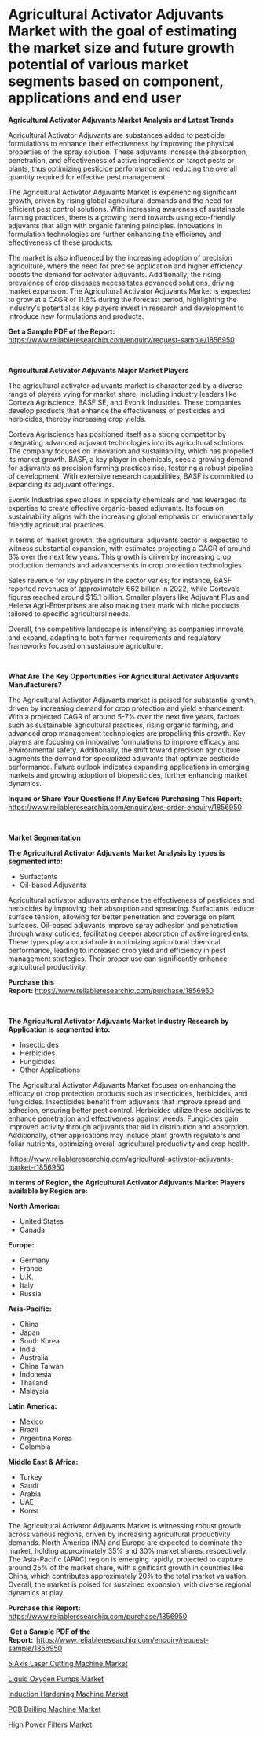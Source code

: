 <p><h1>Agricultural Activator Adjuvants Market with the goal of estimating the market size and future growth potential of various market segments based on component, applications and end user</h1></p><p><strong>Agricultural Activator Adjuvants Market Analysis and Latest Trends</strong></p>
<p><p>Agricultural Activator Adjuvants are substances added to pesticide formulations to enhance their effectiveness by improving the physical properties of the spray solution. These adjuvants increase the absorption, penetration, and effectiveness of active ingredients on target pests or plants, thus optimizing pesticide performance and reducing the overall quantity required for effective pest management.</p><p>The Agricultural Activator Adjuvants Market is experiencing significant growth, driven by rising global agricultural demands and the need for efficient pest control solutions. With increasing awareness of sustainable farming practices, there is a growing trend towards using eco-friendly adjuvants that align with organic farming principles. Innovations in formulation technologies are further enhancing the efficiency and effectiveness of these products.</p><p>The market is also influenced by the increasing adoption of precision agriculture, where the need for precise application and higher efficiency boosts the demand for activator adjuvants. Additionally, the rising prevalence of crop diseases necessitates advanced solutions, driving market expansion. The Agricultural Activator Adjuvants Market is expected to grow at a CAGR of 11.6% during the forecast period, highlighting the industry's potential as key players invest in research and development to introduce new formulations and products.</p></p>
<p><strong>Get a Sample PDF of the Report:&nbsp;</strong> <a href="https://www.reliableresearchiq.com/enquiry/request-sample/1856950?utm_campaign=1594&utm_medium=2&utm_source=Github&utm_content=ia&utm_term=20102024&utm_id=agricultural-activator-adjuvants">https://www.reliableresearchiq.com/enquiry/request-sample/1856950</a></p>
<p>&nbsp;</p>
<p><strong>Agricultural Activator Adjuvants Major Market Players</strong></p>
<p><p>The agricultural activator adjuvants market is characterized by a diverse range of players vying for market share, including industry leaders like Corteva Agriscience, BASF SE, and Evonik Industries. These companies develop products that enhance the effectiveness of pesticides and herbicides, thereby increasing crop yields.</p><p>Corteva Agriscience has positioned itself as a strong competitor by integrating advanced adjuvant technologies into its agricultural solutions. The company focuses on innovation and sustainability, which has propelled its market growth. BASF, a key player in chemicals, sees a growing demand for adjuvants as precision farming practices rise, fostering a robust pipeline of development. With extensive research capabilities, BASF is committed to expanding its adjuvant offerings.</p><p>Evonik Industries specializes in specialty chemicals and has leveraged its expertise to create effective organic-based adjuvants. Its focus on sustainability aligns with the increasing global emphasis on environmentally friendly agricultural practices. </p><p>In terms of market growth, the agricultural adjuvants sector is expected to witness substantial expansion, with estimates projecting a CAGR of around 6% over the next few years. This growth is driven by increasing crop production demands and advancements in crop protection technologies.</p><p>Sales revenue for key players in the sector varies; for instance, BASF reported revenues of approximately €62 billion in 2022, while Corteva’s figures reached around $15.1 billion. Smaller players like Adjuvant Plus and Helena Agri-Enterprises are also making their mark with niche products tailored to specific agricultural needs.</p><p>Overall, the competitive landscape is intensifying as companies innovate and expand, adapting to both farmer requirements and regulatory frameworks focused on sustainable agriculture.</p></p>
<p>&nbsp;</p>
<p><strong>What Are The Key Opportunities For Agricultural Activator Adjuvants Manufacturers?</strong></p>
<p><p>The Agricultural Activator Adjuvants market is poised for substantial growth, driven by increasing demand for crop protection and yield enhancement. With a projected CAGR of around 5-7% over the next five years, factors such as sustainable agricultural practices, rising organic farming, and advanced crop management technologies are propelling this growth. Key players are focusing on innovative formulations to improve efficacy and environmental safety. Additionally, the shift toward precision agriculture augments the demand for specialized adjuvants that optimize pesticide performance. Future outlook indicates expanding applications in emerging markets and growing adoption of biopesticides, further enhancing market dynamics.</p></p>
<p><strong>Inquire or Share Your Questions If Any Before Purchasing This Report:</strong> <a href="https://www.reliableresearchiq.com/enquiry/pre-order-enquiry/1856950?utm_campaign=1594&utm_medium=2&utm_source=Github&utm_content=ia&utm_term=20102024&utm_id=agricultural-activator-adjuvants">https://www.reliableresearchiq.com/enquiry/pre-order-enquiry/1856950</a></p>
<p>&nbsp;</p>
<p><strong>Market Segmentation</strong></p>
<p><strong>The Agricultural Activator Adjuvants Market Analysis by types is segmented into:</strong></p>
<p><ul><li>Surfactants</li><li>Oil-based Adjuvants</li></ul></p>
<p><p>Agricultural activator adjuvants enhance the effectiveness of pesticides and herbicides by improving their absorption and spreading. Surfactants reduce surface tension, allowing for better penetration and coverage on plant surfaces. Oil-based adjuvants improve spray adhesion and penetration through waxy cuticles, facilitating deeper absorption of active ingredients. These types play a crucial role in optimizing agricultural chemical performance, leading to increased crop yield and efficiency in pest management strategies. Their proper use can significantly enhance agricultural productivity.</p></p>
<p><strong>Purchase this Report:&nbsp;</strong><a href="https://www.reliableresearchiq.com/purchase/1856950?utm_campaign=1594&utm_medium=2&utm_source=Github&utm_content=ia&utm_term=20102024&utm_id=agricultural-activator-adjuvants">https://www.reliableresearchiq.com/purchase/1856950</a></p>
<p>&nbsp;</p>
<p><strong>The Agricultural Activator Adjuvants Market Industry Research by Application is segmented into:</strong></p>
<p><ul><li>Insecticides</li><li>Herbicides</li><li>Fungicides</li><li>Other Applications</li></ul></p>
<p><p>The Agricultural Activator Adjuvants Market focuses on enhancing the efficacy of crop protection products such as insecticides, herbicides, and fungicides. Insecticides benefit from adjuvants that improve spread and adhesion, ensuring better pest control. Herbicides utilize these additives to enhance penetration and effectiveness against weeds. Fungicides gain improved activity through adjuvants that aid in distribution and absorption. Additionally, other applications may include plant growth regulators and foliar nutrients, optimizing overall agricultural productivity and crop health.</p></p>
<p><a href="https://www.reliableresearchiq.com/agricultural-activator-adjuvants-market-r1856950?utm_campaign=1594&utm_medium=2&utm_source=Github&utm_content=ia&utm_term=20102024&utm_id=agricultural-activator-adjuvants">&nbsp;https://www.reliableresearchiq.com/agricultural-activator-adjuvants-market-r1856950</a></p>
<p><strong>In terms of Region, the Agricultural Activator Adjuvants Market Players available by Region are:</strong></p>
<p>
    <p> <strong> North America: </strong>
        <ul>
            <li>United States</li>
            <li>Canada</li>
        </ul>
        </p> 
    <p> <strong> Europe: </strong>
        <ul>
            <li>Germany</li>
            <li>France</li>
            <li>U.K.</li>
            <li>Italy</li>
            <li>Russia</li>
        </ul>
        </p> 
    <p> <strong> Asia-Pacific: </strong>
        <ul>
            <li>China</li>
            <li>Japan</li>
            <li>South Korea</li>
            <li>India</li>
            <li>Australia</li>
            <li>China Taiwan</li>
            <li>Indonesia</li>
            <li>Thailand</li>
            <li>Malaysia</li>
        </ul>
        </p> 
    <p> <strong> Latin America: </strong>
        <ul>
            <li>Mexico</li>
            <li>Brazil</li>
            <li>Argentina Korea</li>
            <li>Colombia</li>
        </ul>
        </p> 
    <p> <strong> Middle East & Africa: </strong>
        <ul>
            <li>Turkey</li>
            <li>Saudi</li>
            <li>Arabia</li>
            <li>UAE</li>
            <li>Korea</li>
        </ul>
    </p>
    </p>
<p><p>The Agricultural Activator Adjuvants Market is witnessing robust growth across various regions, driven by increasing agricultural productivity demands. North America (NA) and Europe are expected to dominate the market, holding approximately 35% and 30% market shares, respectively. The Asia-Pacific (APAC) region is emerging rapidly, projected to capture around 25% of the market share, with significant growth in countries like China, which contributes approximately 20% to the total market valuation. Overall, the market is poised for sustained expansion, with diverse regional dynamics at play.</p></p>
<p><strong>Purchase this Report: </strong><a href="https://www.reliableresearchiq.com/purchase/1856950?utm_campaign=1594&utm_medium=2&utm_source=Github&utm_content=ia&utm_term=20102024&utm_id=agricultural-activator-adjuvants">https://www.reliableresearchiq.com/purchase/1856950</a></p>
<p>&nbsp;<strong>Get a Sample PDF of the Report:&nbsp;&nbsp;</strong><a href="https://www.reliableresearchiq.com/enquiry/request-sample/1856950?utm_campaign=1594&utm_medium=2&utm_source=Github&utm_content=ia&utm_term=20102024&utm_id=agricultural-activator-adjuvants">https://www.reliableresearchiq.com/enquiry/request-sample/1856950</a></p>
<p><strong></strong></p>
<p><p><a href="https://www.linkedin.com/pulse/top-trends-transforming-5-axis-laser-cutting-machine-vvfuf?utm_campaign=1594&utm_medium=2&utm_source=Github&utm_content=ia&utm_term=20102024&utm_id=agricultural-activator-adjuvants">5 Axis Laser Cutting Machine Market</a></p><p><a href="https://www.linkedin.com/pulse/liquid-oxygen-pumps-market-indicators-size-regional-breakdown-7ehtf?utm_campaign=1594&utm_medium=2&utm_source=Github&utm_content=ia&utm_term=20102024&utm_id=agricultural-activator-adjuvants">Liquid Oxygen Pumps Market</a></p><p><a href="https://www.linkedin.com/pulse/induction-hardening-machine-market-size-share-trends-analysis-zwlzf?utm_campaign=1594&utm_medium=2&utm_source=Github&utm_content=ia&utm_term=20102024&utm_id=agricultural-activator-adjuvants">Induction Hardening Machine Market</a></p><p><a href="https://www.linkedin.com/pulse/emerging-technologies-reshaping-pcb-drilling-machine-market-impact-lv3zf?utm_campaign=1594&utm_medium=2&utm_source=Github&utm_content=ia&utm_term=20102024&utm_id=agricultural-activator-adjuvants">PCB Drilling Machine Market</a></p><p><a href="https://www.linkedin.com/pulse/analyzing-global-high-power-filters-market-growth-prospects-9zsbf?utm_campaign=1594&utm_medium=2&utm_source=Github&utm_content=ia&utm_term=20102024&utm_id=agricultural-activator-adjuvants">High Power Filters Market</a></p></p>